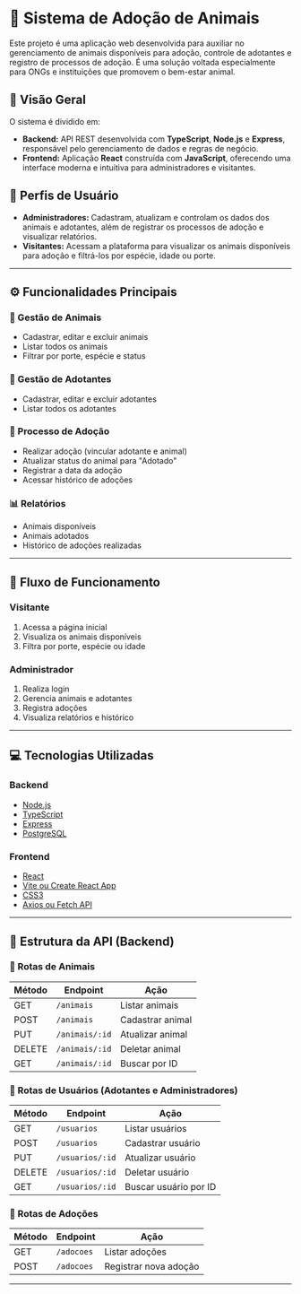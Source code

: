 # 🐾 Sistema de Adoção de Animais

Este projeto é uma aplicação web desenvolvida para auxiliar no gerenciamento de animais disponíveis para adoção, controle de adotantes e registro de processos de adoção. É uma solução voltada especialmente para ONGs e instituições que promovem o bem-estar animal.

## 📌 Visão Geral

O sistema é dividido em:

- **Backend:** API REST desenvolvida com **TypeScript**, **Node.js** e **Express**, responsável pelo gerenciamento de dados e regras de negócio.
- **Frontend:** Aplicação **React** construída com **JavaScript**, oferecendo uma interface moderna e intuitiva para administradores e visitantes.

## 👥 Perfis de Usuário

- **Administradores:** Cadastram, atualizam e controlam os dados dos animais e adotantes, além de registrar os processos de adoção e visualizar relatórios.
- **Visitantes:** Acessam a plataforma para visualizar os animais disponíveis para adoção e filtrá-los por espécie, idade ou porte.

---

## ⚙️ Funcionalidades Principais

### 🐶 Gestão de Animais
- Cadastrar, editar e excluir animais
- Listar todos os animais
- Filtrar por porte, espécie e status

### 👤 Gestão de Adotantes
- Cadastrar, editar e excluir adotantes
- Listar todos os adotantes

### 📝 Processo de Adoção
- Realizar adoção (vincular adotante e animal)
- Atualizar status do animal para "Adotado"
- Registrar a data da adoção
- Acessar histórico de adoções

### 📊 Relatórios
- Animais disponíveis
- Animais adotados
- Histórico de adoções realizadas

---

## 🔁 Fluxo de Funcionamento

### Visitante
1. Acessa a página inicial
2. Visualiza os animais disponíveis
3. Filtra por porte, espécie ou idade

### Administrador
1. Realiza login
2. Gerencia animais e adotantes
3. Registra adoções
4. Visualiza relatórios e histórico

---

## 💻 Tecnologias Utilizadas

### Backend
- [Node.js](https://nodejs.org/)
- [TypeScript](https://www.typescriptlang.org/)
- [Express](https://expressjs.com/)
- [PostgreSQL](https://www.postgresql.org/)

### Frontend
- [React](https://reactjs.org/)
- [Vite ou Create React App](https://vitejs.dev/)
- [CSS3](https://developer.mozilla.org/pt-BR/docs/Web/CSS)
- [Axios ou Fetch API](https://axios-http.com/)

---

## 🔗 Estrutura da API (Backend)

### 🐾 Rotas de Animais

| Método | Endpoint           | Ação                     |
|--------|--------------------|--------------------------|
| GET    | `/animais`         | Listar animais           |
| POST   | `/animais`         | Cadastrar animal         |
| PUT    | `/animais/:id`     | Atualizar animal         |
| DELETE | `/animais/:id`     | Deletar animal           |
| GET    | `/animais/:id`     | Buscar por ID            |

### 👥 Rotas de Usuários (Adotantes e Administradores)

| Método | Endpoint             | Ação                   |
|--------|----------------------|------------------------|
| GET    | `/usuarios`          | Listar usuários        |
| POST   | `/usuarios`          | Cadastrar usuário      |
| PUT    | `/usuarios/:id`      | Atualizar usuário      |
| DELETE | `/usuarios/:id`      | Deletar usuário        |
| GET    | `/usuarios/:id`      | Buscar usuário por ID  |


### 📄 Rotas de Adoções

| Método | Endpoint        | Ação                        |
|--------|-----------------|-----------------------------|
| GET    | `/adocoes`      | Listar adoções              |
| POST   | `/adocoes`      | Registrar nova adoção       |

---
